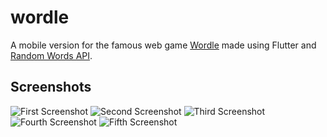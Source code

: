 # wordle

A mobile version for the famous web game [Wordle](https://nytimes.com/games/wordle/index.html) made using Flutter and [Random Words API](https://rapidapi.com/sheharyar566/api/random-words5/).

## Screenshots

<p>
<img src="https://i.ibb.co/0JnxzXF/Screenshot-20220418-144723.png" alt="First Screenshot">
<img src="https://i.ibb.co/0JnxzXF/Screenshot-20220418-144723.png" alt="Second Screenshot">
<img src="https://i.ibb.co/pr5W1BF/Screenshot-20220418-144923.png" alt="Third Screenshot">
<img src="https://i.ibb.co/B34qSHS/Screenshot-20220418-145008.png" alt="Fourth Screenshot">
<img src="https://i.ibb.co/kDDV9pK/Screenshot-20220418-145015.png" alt="Fifth Screenshot">
</p>
